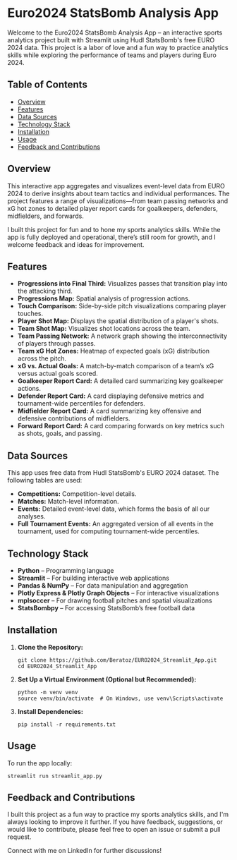 # Euro2024 StatsBomb Analysis App

Welcome to the Euro2024 StatsBomb Analysis App – an interactive sports analytics project built with Streamlit using Hudl StatsBomb's free EURO 2024 data. This project is a labor of love and a fun way to practice analytics skills while exploring the performance of teams and players during Euro 2024.

## Table of Contents

- [Overview](#overview)
- [Features](#features)
- [Data Sources](#data-sources)
- [Technology Stack](#technology-stack)
- [Installation](#installation)
- [Usage](#usage)
- [Feedback and Contributions](#feedback-and-contributions)

## Overview

This interactive app aggregates and visualizes event-level data from EURO 2024 to derive insights about team tactics and individual performances. The project features a range of visualizations—from team passing networks and xG hot zones to detailed player report cards for goalkeepers, defenders, midfielders, and forwards.

I built this project for fun and to hone my sports analytics skills. While the app is fully deployed and operational, there’s still room for growth, and I welcome feedback and ideas for improvement.

## Features

- **Progressions into Final Third:** Visualizes passes that transition play into the attacking third.
- **Progressions Map:** Spatial analysis of progression actions.
- **Touch Comparison:** Side-by-side pitch visualizations comparing player touches.
- **Player Shot Map:** Displays the spatial distribution of a player's shots.
- **Team Shot Map:** Visualizes shot locations across the team.
- **Team Passing Network:** A network graph showing the interconnectivity of players through passes.
- **Team xG Hot Zones:** Heatmap of expected goals (xG) distribution across the pitch.
- **xG vs. Actual Goals:** A match-by-match comparison of a team’s xG versus actual goals scored.
- **Goalkeeper Report Card:** A detailed card summarizing key goalkeeper actions.
- **Defender Report Card:** A card displaying defensive metrics and tournament-wide percentiles for defenders.
- **Midfielder Report Card:** A card summarizing key offensive and defensive contributions of midfielders.
- **Forward Report Card:** A card comparing forwards on key metrics such as shots, goals, and passing.

## Data Sources

This app uses free data from Hudl StatsBomb's EURO 2024 dataset. The following tables are used:
- **Competitions:** Competition-level details.
- **Matches:** Match-level information.
- **Events:** Detailed event-level data, which forms the basis of all our analyses.
- **Full Tournament Events:** An aggregated version of all events in the tournament, used for computing tournament-wide percentiles.

## Technology Stack

- **Python** – Programming language
- **Streamlit** – For building interactive web applications
- **Pandas & NumPy** – For data manipulation and aggregation
- **Plotly Express & Plotly Graph Objects** – For interactive visualizations
- **mplsoccer** – For drawing football pitches and spatial visualizations
- **StatsBombpy** – For accessing StatsBomb’s free football data

## Installation

1. **Clone the Repository:**

   ```
   git clone https://github.com/Beratoz/EURO2024_Streamlit_App.git
   cd EURO2024_Streamlit_App
   ```

2. **Set Up a Virtual Environment (Optional but Recommended):**

   ```
   python -m venv venv
   source venv/bin/activate  # On Windows, use venv\Scripts\activate
   ```

3. **Install Dependencies:**

   ```
   pip install -r requirements.txt
   ```

## Usage

To run the app locally:

   ```
   streamlit run streamlit_app.py
   ```

## Feedback and Contributions

I built this project as a fun way to practice my sports analytics skills, and I'm always looking to improve it further. If you have feedback, suggestions, or would like to contribute, please feel free to open an issue or submit a pull request.

Connect with me on LinkedIn for further discussions!
